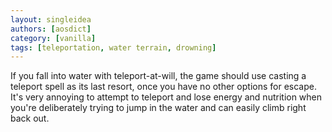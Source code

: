 ```yaml
---
layout: singleidea
authors: [aosdict]
category: [vanilla]
tags: [teleportation, water terrain, drowning]
---
```

If you fall into water with teleport-at-will, the game should use casting a teleport spell as its last resort, once you have no other options for escape. It's very annoying to attempt to teleport and lose energy and nutrition when you're deliberately trying to jump in the water and can easily climb right back out.
